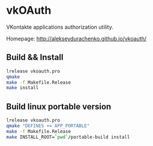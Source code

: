 vkOAuth
=======

VKontakte applications authorization utility.

Homepage: http://alekseydurachenko.github.io/vkoauth/

Build && Install
----------------

```bash
lrelease vkoauth.pro
qmake
make -f Makefile.Release
make install
```

Build linux portable version
----------------------------

```bash
lrelease vkoauth.pro
qmake "DEFINES += APP_PORTABLE"
make -f Makefile.Release
make INSTALL_ROOT=`pwd`/portable-build install
```
